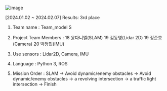 ![image](https://github.com/Jeongminssgit/Kookmin-Univ_Coss_Virtual-Environment-Self-Driving-Competition/assets/151872991/90843992-d079-44ee-af3b-787232852457)

[2024.01.02 ~ 2024.02.07]
Results: 3rd place

1. Team name : Team_model S

2. Project Team Members : 18 윤다니엘(SLAM) 19 김동영(Lidar 2D) 19 정준호(Camera) 20 박정민(IMU)

3. Use sensors : Lidar2D, Camera, IMU

4. Language : Python 3, ROS

5. Mission Order : SLAM -> Avoid dynamic/enemy obstacles -> Avoid dynamic/enemy obstacles -> a revolving intersection -> a traffic light intersection -> Finish







